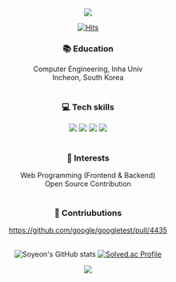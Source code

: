 <div align="center"/>
<img src="https://capsule-render.vercel.app/api?type=waving&height=200&text=Soyeon%20Kim!&color=0:ff9a9e,100:fecfef&animation=scaleIn"/>
  
[![Hits](https://hits.seeyoufarm.com/api/count/incr/badge.svg?url=https%3A%2F%2Fgithub.com%2Fkaswhy&count_bg=%23CCC2FF&title_bg=%23FF98CB&icon=&icon_color=%23FFFFFF&title=%28*%CB%8A%E1%B5%95%CB%8B*%29%EF%BE%89&edge_flat=false)](https://hits.seeyoufarm.com)

### :books: Education
Computer Engineering, Inha Univ<br/>
Incheon, South Korea<br/>
<br/>

### :computer: Tech skills
<img src="https://img.shields.io/badge/C++-00599C?style=flat-square&logo=Cplusplus&logoColor=white"/></a>
<img src="https://img.shields.io/badge/React-61DAFB?style=flat-square&logo=React&logoColor=white"/></a>
<img src="https://img.shields.io/badge/Django-092E20?style=flat-square&logo=Django&logoColor=white"/></a>
<img src="https://img.shields.io/badge/SpringBoot-6DB33F?style=flat-square&logo=springboot&logoColor=white"/></a>
<br/><br/>

### :baby_chick: Interests
Web Programming (Frontend & Backend)<br/>
Open Source Contribution<br/>
<br/>

### :hatching_chick: Contriubutions
https://github.com/google/googletest/pull/4435<br/>
<br/>


![Soyeon's GitHub stats](https://github-readme-stats.vercel.app/api?username=kaswhy&show_icons=true&theme=dracula)
[![Solved.ac Profile](http://mazassumnida.wtf/api/v2/generate_badge?boj=lily7472)](https://solved.ac/lily7472/)
<br/>

<img src="https://capsule-render.vercel.app/api?type=waving&section=footer&height=200&color=0:ff9a9e,100:fecfef"/>
